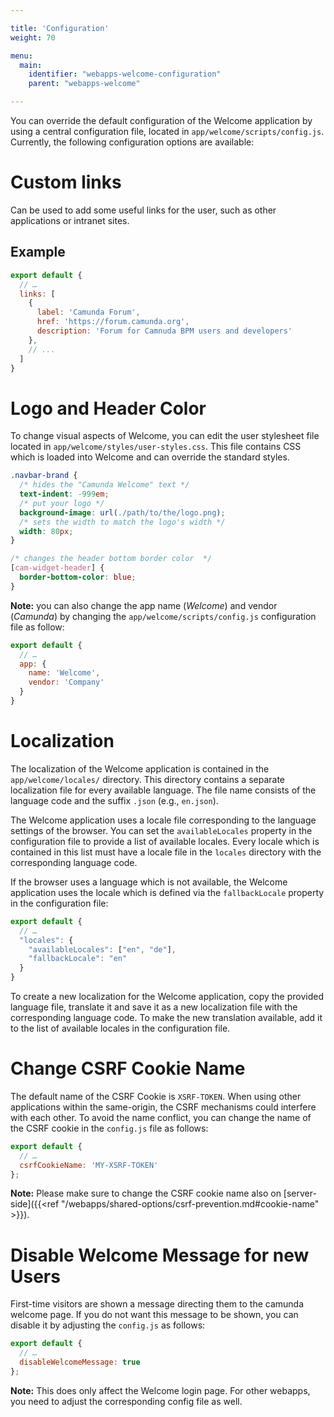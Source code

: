```yaml
---

title: 'Configuration'
weight: 70

menu:
  main:
    identifier: "webapps-welcome-configuration"
    parent: "webapps-welcome"

---
```



You can override the default configuration of the Welcome application by using a central configuration file,
located in `app/welcome/scripts/config.js`. Currently, the following configuration options are
available:

# Custom links

Can be used to add some useful links for the user, such as other applications or intranet sites.


## Example

```javascript
export default {
  // …
  links: [
    {
      label: 'Camunda Forum',
      href: 'https://forum.camunda.org',
      description: 'Forum for Camnuda BPM users and developers'
    },
    // ...
  ]
}
```

# Logo and Header Color

To change visual aspects of Welcome, you can edit the user stylesheet file located in
`app/welcome/styles/user-styles.css`. This file contains CSS which is loaded into Welcome
and can override the standard styles.

```css
.navbar-brand {
  /* hides the "Camunda Welcome" text */
  text-indent: -999em;
  /* put your logo */
  background-image: url(./path/to/the/logo.png);
  /* sets the width to match the logo's width */
  width: 80px;
}

/* changes the header bottom border color  */
[cam-widget-header] {
  border-bottom-color: blue;
}
```

**Note:** you can also change the app name (*Welcome*) and vendor (*Camunda*)
by changing the `app/welcome/scripts/config.js` configuration file as follow:

```js
export default {
  // …
  app: {
    name: 'Welcome',
    vendor: 'Company'
  }
}
```

# Localization

The localization of the Welcome application is contained in the `app/welcome/locales/` directory. This
directory contains a separate localization file for every available language. The file name
consists of the language code and the suffix `.json` (e.g., `en.json`).

The Welcome application uses a locale file corresponding to the language settings of the browser. You can
set the `availableLocales` property in the configuration file to provide a list of available
locales. Every locale which is contained in this list must have a locale file in the `locales`
directory with the corresponding language code.

If the browser uses a language which is not available, the Welcome application uses the locale which is
defined via the `fallbackLocale` property in the configuration file:

```javascript
export default {
  // …
  "locales": {
    "availableLocales": ["en", "de"],
    "fallbackLocale": "en"
  }
}
```

To create a new localization for the Welcome application, copy the provided language file, translate it and
save it as a new localization file with the corresponding language code. To make the new translation
available, add it to the list of available locales in the configuration file.

# Change CSRF Cookie Name

The default name of the CSRF Cookie is `XSRF-TOKEN`. When using other applications within the
same-origin, the CSRF mechanisms could interfere with each other. To avoid the name conflict, you
can change the name of the CSRF cookie in the `config.js` file as follows:
```javascript
export default {
  // …
  csrfCookieName: 'MY-XSRF-TOKEN'
};
```

**Note:** Please make sure to change the CSRF cookie name also on [server-side]({{<ref "/webapps/shared-options/csrf-prevention.md#cookie-name" >}}).

# Disable Welcome Message for new Users

First-time visitors are shown a message directing them to the camunda welcome page. If you do
not want this message to be shown, you can disable it by adjusting the `config.js` as follows:
```javascript
export default {
  // …
  disableWelcomeMessage: true
};
```

**Note:** This does only affect the Welcome login page. For other webapps, you need to adjust the corresponding config file as well.

